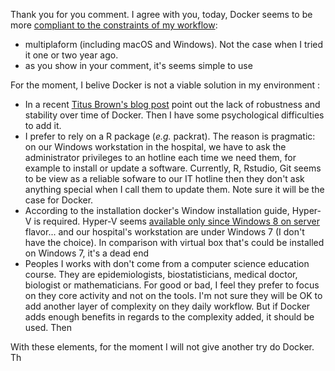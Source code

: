 Thank you for you comment. I agree with you, today, Docker seems to be more [compliant to the constraints of my workflow](http://blog.jom.link/reproducible_analysis_my_principles.html):

- multiplaform (including macOS and Windows). Not the case when I tried it one or two year ago.
- as you show in your comment, it's seems simple to use

For the moment, I belive Docker is not a viable solution in my environment :

- In a recent [Titus Brown's blog post](http://ivory.idyll.org/blog/2017-pof-software-archivability.html) point out the lack of robustness and stability over time of Docker. Then I have some psychological difficulties to add it.
- I prefer to rely on a R package (*e.g.* packrat). The reason is pragmatic: on our Windows workstation in the hospital, we have to ask the administrator privileges to an hotline each time we need them, for example to install or update a software. Currently, R, Rstudio, Git seems to be view as a reliable sofware to our IT hotline then they don't ask anything special when I call them to update them. Note sure it will be the case for Docker.
- According to the installation docker's Window installation guide, Hyper-V is required. Hyper-V seems [available only since Windows 8 on server](https://en.wikipedia.org/wiki/Hyper-V#System_requirements) flavor... and our hospital's workstation are under Windows 7 (I don't have the choice). In comparison with virtual box that's could be installed on Windows 7, it's a dead end
- Peoples I works with don't come from a computer science education course. They are epidemiologists, biostatisticians, medical doctor, biologist or mathematicians. For good or bad, I feel they prefer to focus on they core activity and not on the tools. I'm not sure they will be OK to add another layer of complexity on they daily workflow. But if Docker adds enough benefits in regards to the complexity added, it should be used. Then

With these elements, for the moment I will not give another try do Docker. Th
